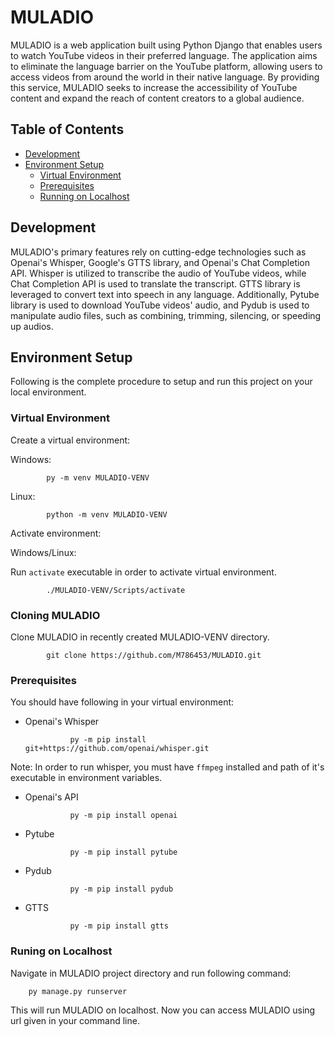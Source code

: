 # MULADIO

MULADIO is a web application built using Python Django that enables users to watch YouTube videos in their preferred language. The application aims to eliminate the language barrier on the YouTube platform, allowing users to access videos from around the world in their native language. By providing this service, MULADIO seeks to increase the accessibility of YouTube content and expand the reach of content creators to a global audience.

## Table of Contents

- [Development](#Development)
- [Environment Setup](<Environment Setup>)
    - [Virtual Environment](<Virtual Environment>)
    - [Prerequisites](Prerequisites)
    - [Running on Localhost](<Running on Localhost>)

## Development

MULADIO's primary features rely on cutting-edge technologies such as Openai's Whisper, Google's GTTS library, and Openai's Chat Completion API. Whisper is utilized to transcribe the audio of YouTube videos, while Chat Completion API is used to translate the transcript. GTTS library is leveraged to convert text into speech in any language. Additionally, Pytube library is used to download YouTube videos' audio, and Pydub is used to manipulate audio files, such as combining, trimming, silencing, or speeding up audios. 

## Environment Setup

Following is the complete procedure to setup and run this project on your local environment.

### Virtual Environment

Create a virtual environment:

Windows:

            py -m venv MULADIO-VENV
            
Linux:

            python -m venv MULADIO-VENV 
           
Activate environment:

Windows/Linux:

Run `activate` executable in order to activate virtual environment.

            ./MULADIO-VENV/Scripts/activate

            
            
### Cloning MULADIO

Clone MULADIO in recently created MULADIO-VENV directory.

            git clone https://github.com/M786453/MULADIO.git


### Prerequisites

You should have following in your virtual environment:

* Openai's Whisper
        
                py -m pip install git+https://github.com/openai/whisper.git
Note: In order to run whisper, you must have `ffmpeg` installed and path of it's executable in environment variables.

* Openai's API
        
                py -m pip install openai

* Pytube
        
                py -m pip install pytube

* Pydub
                
                py -m pip install pydub

* GTTS
                
                py -m pip install gtts

### Runing on Localhost

Navigate in MULADIO project directory and run following command:

        py manage.py runserver

This will run MULADIO on localhost. Now you can access MULADIO using url given in your command line.
